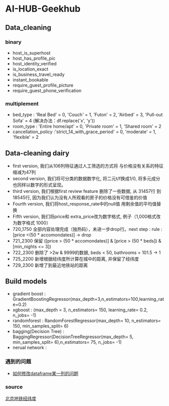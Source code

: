 # AI-HUB-Geekhub
## Data_cleaning
### binary
- host_is_superhost
- host_has_profile_pic 
- host_identity_verified 
- is_location_exact
- is_business_travel_ready
- instant_bookable
- require_guest_profile_picture
- require_guest_phone_verification

### multiplement
- bed_type : 'Real Bed' = 0, 'Couch' = 1, 'Futon' = 2, 'Airbed' = 3, 'Pull-out Sofa' = 4 (解决办法：df.replace('x', 'y'))
- room_type : 'Entire home/apt' = 0, 'Private room' = 1, 'Shared room' = 2
- cancellation_policy :'strict_14_with_grace_period' = 0, 'moderate' = 1, 'flexible' = 2

## Data-cleaning dairy
- first version, 我们从106列特征通过人工筛选的方式将 与价格没有关系的特征缩减为47列
- second version, 我们将可分类的数据数字化, 将二元t/f换成1/0, 将多元成分也同样以数字的形式呈现。
- third version, 我们根据first review feature 删除了一些数据, 从 31457行 到 18545行, 因为我们认为没有人所观看的房子的价格没有可借鉴的价值
- Fourth version, 我们将host_response_rate中的null值 用剩余值的平均值替换
- Fifth version, 我们将price和 extra_price改为数字格式, 例子（1,000格式改为数字格式 1000）
- 720_1750 全部内容处理完成（独热码），未进一步drop行。next step : rule : [price <(50 * accomondates)] -> drop
- 721_2300 保留 ([price > (50 * accomondates)] & [price > (50 * beds]) & [min_nights <= 3])
- 722_2300 删除了 >2w & 9999的数据, beds < 50, bathrooms = 101.5 -> 1
- 725_2200 新增根据经纬度所计算在城中的距离, 并保留了经纬度
- 729_2300 新增了到最近地铁站的距离

## Build models
- gradient boost : GradientBoostingRegressor(max_depth=3,n_estimators=100,learning_rate=0.2)
- xgboost : (max_depth = 3, n_estimators= 150, learning_rate= 0.2, n_jobs= -1) 
- randomforest : RandomForestRegressor(max_depth= 10, n_estimators= 150, min_samples_split= 6)
- bagging(Decision Tree) : BaggingRegressor(DecisionTreeRegressor(max_depth= 5, min_samples_split= 6),n_estimators= 75, n_jobs= -1)
- nerual network : 

### 遇到的问题
- [如何修改dataframe某一列的问题](https://www.jianshu.com/p/2557a805211f)

### source
[北京地铁经纬度](https://wenku.baidu.com/view/4f997569c4da50e2524de518964bcf84b8d52d17.html?re=view###)
